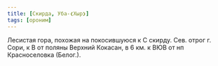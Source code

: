 ```yaml
---
title: [Скирда, Уба-❮Хыр❯]
tags: [ороним]
---
```


Лесистая гора, похожая на покосившуюся к С скирду. Сев. отрог г. Сори, к В от
поляны Верхний Кокасан, в 6 км. к ВЮВ от нп Красноселовка (Белог.).
